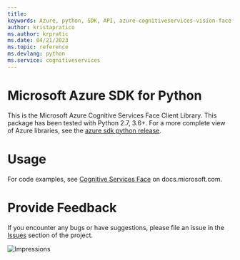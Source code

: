 ```yaml
---
title: 
keywords: Azure, python, SDK, API, azure-cognitiveservices-vision-face, cognitiveservices
author: kristapratico
ms.author: krpratic
ms.date: 04/21/2023
ms.topic: reference
ms.devlang: python
ms.service: cognitiveservices
---
```

# Microsoft Azure SDK for Python

This is the Microsoft Azure Cognitive Services Face Client Library.
This package has been tested with Python 2.7, 3.6+.
For a more complete view of Azure libraries, see the [azure sdk python release](https://aka.ms/azsdk/python/all).


# Usage




For code examples, see [Cognitive Services Face](/python/api/overview/azure/cognitive-services) on docs.microsoft.com.


# Provide Feedback

If you encounter any bugs or have suggestions, please file an issue in the
[Issues](https://github.com/Azure/azure-sdk-for-python/issues)
section of the project. 


![Impressions](https://azure-sdk-impressions.azurewebsites.net/api/impressions/azure-sdk-for-python%2Fazure-cognitiveservices-vision-face%2FREADME.png)

